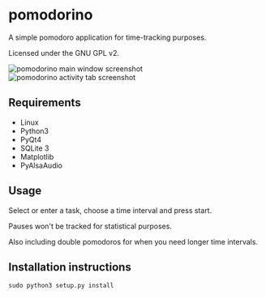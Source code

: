 pomodorino
==========

A simple pomodoro application for time-tracking purposes.

Licensed under the GNU GPL v2.

![pomodorino main window screenshot](https://i.imgur.com/jjX8PLo.png)
![pomodorino activity tab screenshot](https://i.imgur.com/WzXvFMP.png)

## Requirements
* Linux
* Python3
* PyQt4
* SQLite 3
* Matplotlib
* PyAlsaAudio

## Usage
Select or enter a task, choose a time interval and press start.

Pauses won't be tracked for statistical purposes.

Also including double pomodoros for when you need longer time intervals.


## Installation instructions
    sudo python3 setup.py install 
